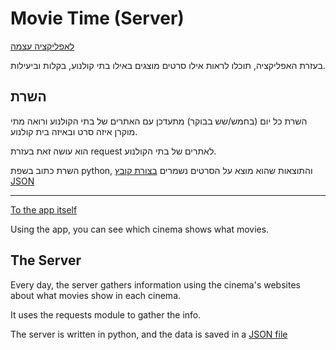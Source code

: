 # Movie Time (Server)
[לאפליקציה עצמה](https://github.com/tal-sitton/Movie-Time/tree/add-readme#movie-time)

בעזרת האפליקציה, תוכלו לראות אילו סרטים מוצגים באילו בתי קולנוע, בקלות וביעילות.

## השרת
השרת כל יום (בחמש/שש בבוקר) מתעדכן עם האתרים של בתי הקולנוע ורואה מתי מוקרן איזה סרט ובאיזה בית קולנוע.

הוא עושה זאת בעזרת request לאתרים של בתי הקולנוע.

השרת כתוב בשפת python, והתוצאות שהוא מוצא על הסרטים נשמרים [בצורת קובץ JSON](movies.json)

---

[To the app itself](https://github.com/tal-sitton/Movie-Time/tree/add-readme#movie-time)

Using the app, you can see which cinema shows what movies.

## The Server
Every day, the server gathers information using the cinema's websites about what movies show in each cinema.

It uses the requests module to gather the info.

The server is written in python, and the data is saved in a [JSON file](movies.json)
